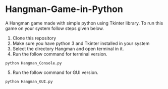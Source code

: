 # Hangman-Game-in-Python

A Hangman game made with simple  python using Tkinter library.
To run this game on your system follow steps given below.
1. Clone this repository
2. Make sure you have python 3 and Tkinter installed in your system
3. Select the directory Hangman and open terminal in it.
4. Run the follow command for terminal version.
```shell
python Hangman_Console.py
```
5. Run the follow command for GUI version.
```shell
python Hangman_GUI.py
```